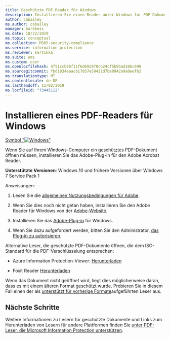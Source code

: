 ```yaml
---
title: Geschützte PDF-Reader für Windows
description: Installieren Sie einen Reader unter Windows für PDF-Dokumente, die für Klassifizierung und Schutz bezeichnet werden.
author: cabailey
ms.author: cabailey
manager: barbkess
ms.date: 10/22/2019
ms.topic: conceptual
ms.collection: M365-security-compliance
ms.service: information-protection
ms.reviewer: kartikka
ms.suite: ems
ms.custom: user
ms.openlocfilehash: 4f51ccb9bf11f6d692978cb24cf5b9bad186c690
ms.sourcegitcommit: fbd1834eaacb17857e59421d7be0942a9a0eefb2
ms.translationtype: MT
ms.contentlocale: de-DE
ms.lasthandoff: 11/02/2019
ms.locfileid: "73445112"
---
```

# <a name="install-a-pdf-reader-for-windows"></a>Installieren eines PDF-Readers für Windows

[Symbol "![Windows"](../media/develop/windows-icon.png)](https://go.microsoft.com/fwlink/?linkid=2050049)

Wenn Sie auf Ihrem Windows-Computer ein geschütztes PDF-Dokument öffnen müssen, installieren Sie das Adobe-Plug-in für den Adobe Acrobat Reader.

**Unterstützte Versionen**: Windows 10 und frühere Versionen über Windows 7 Service Pack 1

Anweisungen: 

1. Lesen Sie die [allgemeinen Nutzungsbedingungen für Adobe](https://www.adobe.com/legal/terms.html).

2. Wenn Sie dies noch nicht getan haben, installieren Sie den Adobe Reader für Windows von der [Adobe-Website](https://www.adobe.com/).

3. Installieren Sie das [Adobe-Plug-in](https://go.microsoft.com/fwlink/?linkid=2050049) für Windows.

4. Wenn Sie dazu aufgefordert werden, bitten Sie den Administrator, [das Plug-in zu autorisieren](https://techcommunity.microsoft.com/t5/Azure-Information-Protection/General-Availability-of-Adobe-Acrobat-Reader-integration-with/ba-p/298396).

Alternative Leser, die geschützte PDF-Dokumente öffnen, die dem ISO-Standard für die PDF-Verschlüsselung entsprechen:

- Azure Information Protection-Viewer: [Herunterladen](https://go.microsoft.com/fwlink/?linkid=838993)

- Foxit Reader [Herunterladen](https://www.foxitsoftware.com/pdf-reader/)


Wenn das Dokument nicht geöffnet wird, liegt dies möglicherweise daran, dass es mit einem älteren Format geschützt wurde. Probieren Sie in diesem Fall einen der als [unterstützt für vorherige Formate](protected-pdf-readers.md#support-for-previous-formats)aufgeführten Leser aus.

## <a name="next-steps"></a>Nächste Schritte

Weitere Informationen zu Lesern für geschützte Dokumente und Links zum Herunterladen von Lesern für andere Plattformen finden Sie [unter PDF-Leser, die Microsoft Information Protection unterstützen](protected-pdf-readers.md).

